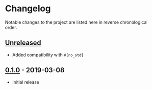 # Changelog

Notable changes to the project are listed here in reverse chronological order.

## [Unreleased]

- Added compatibility with `#[no_std]`

## [0.1.0] - 2019-03-08

- Initial release

[Unreleased]: https://github.com/sebastianv89/double-ratchet
[0.1.0]: https://crates.io/crates/double-ratchet/0.1.0
